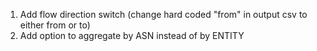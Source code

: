 1. Add flow direction switch (change hard coded "from" in output csv to either from or to)
1. Add option to aggregate by ASN instead of by ENTITY
